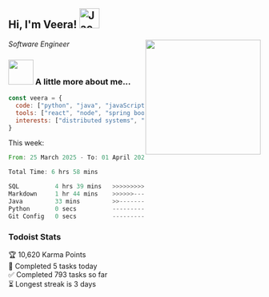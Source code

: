<h2> Hi, I'm Veera! <img src="https://raw.githubusercontent.com/Tarikul-Islam-Anik/Animated-Fluent-Emojis/master/Emojis/Activities/Jack-O-Lantern.png" alt="Jack-O-Lantern" width="40" height="40" /></h2>
<img align='right' src="https://user-images.githubusercontent.com/74038190/213911110-aedbef38-a29f-4b6b-a65c-11608b4f75a5.gif" width="230">
<p><em>Software Engineer</em></p>


### <img src="https://user-images.githubusercontent.com/74038190/216656963-09118229-8a9e-4af0-910c-c37f35f2e210.gif" width="50"> A little more about me...  

```javascript
const veera = {
  code: ["python", "java", "javaScript", "typeScript", "c++"],
  tools: ["react", "node", "spring boot", "docker", "next.JS", "aws"],
  interests: ["distributed systems", "enterprise software", "parallel computing", "cloud computing", "machine learning", "AI"]
}
```
This week:
<!--START_SECTION:waka-->

```rust
From: 25 March 2025 - To: 01 April 2025

Total Time: 6 hrs 58 mins

SQL          4 hrs 39 mins   >>>>>>>>>>>>>>>>>--------   66.85 %
Markdown     1 hr 44 mins    >>>>>>-------------------   25.05 %
Java         33 mins         >>-----------------------   07.94 %
Python       0 secs          -------------------------   00.16 %
Git Config   0 secs          -------------------------   00.01 %
```

<!--END_SECTION:waka-->


### Todoist Stats

<!-- TODO-IST:START -->
🏆  10,620 Karma Points           
🌸  Completed 5 tasks today           
✅  Completed 793 tasks so far           
⏳  Longest streak is 3 days
<!-- TODO-IST:END -->
<!--
Profile views:
[![](https://visitcount.itsvg.in/api?id=veeravivekt&label=Profile%20Views&color=1&icon=2&pretty=false)](https://visitcount.itsvg.in)
-->
